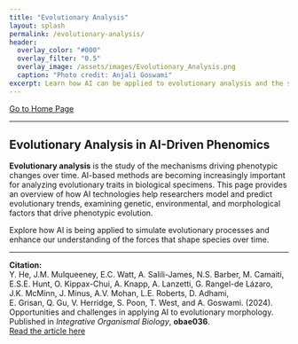 ```yaml
---
title: "Evolutionary Analysis"
layout: splash
permalink: /evolutionary-analysis/
header:
  overlay_color: "#000"
  overlay_filter: "0.5"
  overlay_image: /assets/images/Evolutionary_Analysis.png
  caption: "Photo credit: Anjali Goswami"
excerpt: Learn how AI can be applied to evolutionary analysis and the study of evolutionary traits.
---
```


[Go to Home Page](/home/)

---

## Evolutionary Analysis in AI-Driven Phenomics

**Evolutionary analysis** is the study of the mechanisms driving phenotypic changes over time. AI-based methods are becoming increasingly important for analyzing evolutionary traits in biological specimens. This page provides an overview of how AI technologies help researchers model and predict evolutionary trends, examining genetic, environmental, and morphological factors that drive phenotypic evolution.

Explore how AI is being applied to simulate evolutionary processes and enhance our understanding of the forces that shape species over time.

---

**Citation:**  
Y. He, J.M. Mulqueeney, E.C. Watt, A. Salili-James, N.S. Barber, M. Camaiti,  
E.S.E. Hunt, O. Kippax-Chui, A. Knapp, A. Lanzetti, G. Rangel-de Lázaro,  
J.K. McMinn, J. Minus, A.V. Mohan, L.E. Roberts, D. Adhami,  
E. Grisan, Q. Gu, V. Herridge, S. Poon, T. West, and A. Goswami. (2024).  
Opportunities and challenges in applying AI to evolutionary morphology.  
Published in _Integrative Organismal Biology_, **obae036**.  
[Read the article here](https://academic.oup.com/iob/article/6/1/obae036/7769702)
